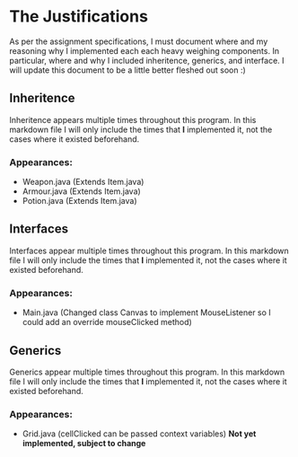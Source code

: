 # The Justifications
As per the assignment specifications, I must document where and my reasoning why I implemented each 
each heavy weighing components. In particular, where and why I included inheritence, generics, and interface. 
I will update this document to be a little better fleshed out soon :)

## Inheritence
Inheritence appears multiple times throughout this program. In this markdown file I will only include the times that **I** implemented it, not the cases where it existed beforehand.
### Appearances:
- Weapon.java (Extends Item.java)
- Armour.java (Extends Item.java)
- Potion.java (Extends Item.java)

## Interfaces
Interfaces appear multiple times throughout this program. In this markdown file I will only include the times that **I** implemented it, not the cases where it existed beforehand.
### Appearances:
- Main.java (Changed class Canvas to implement MouseListener so I could add an override mouseClicked method)

## Generics
Generics appear multiple times throughout this program. In this markdown file I will only include the times that **I** implemented it, not the cases where it existed beforehand.
### Appearances:
- Grid.java (cellClicked can be passed context variables) **Not yet implemented, subject to change**

